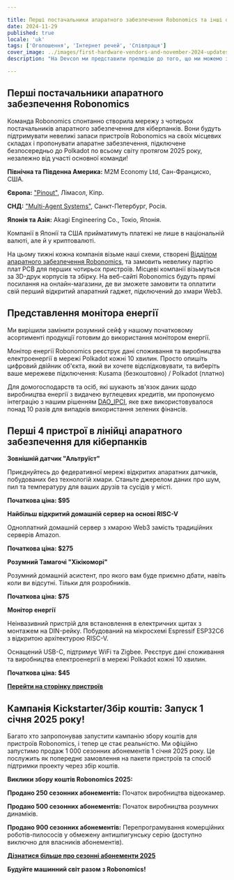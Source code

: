 ```yaml
---

title: Перші постачальники апаратного забезпечення Robonomics та інші оновлення листопада
date: 2024-11-29
published: true
locale: 'uk'
tags: ['Оголошення', 'Інтернет речей', 'Співпраця']
cover_image: ../images/first-hardware-vendors-and-november-2024-updates/cover.webp
description: "На Devcon ми представили прелюдію до того, що ми можемо запропонувати спільноті у сезоні 2025 року. Тепер ми переходимо до наступного етапу."

---
```


## Перші постачальники апаратного забезпечення Robonomics

Команда Robonomics спонтанно створила мережу з чотирьох постачальників апаратного забезпечення для кіберпанків. Вони будуть підтримувати невеликі запаси пристроїв Robonomics на своїх місцевих складах і пропонувати апаратне забезпечення, підключене безпосередньо до Polkadot по всьому світу протягом 2025 року, незалежно від участі основної команди!

**Північна та Південна Америка:** M2M Economy Ltd, Сан-Франциско, США.

**Європа:**  [ "Pinout"](https://pinout.cloud), Лімасол, Кіпр.

**СНД:**  [ "Multi-Agent Systems"](http://multi-agent.io), Санкт-Петербург, Росія.

**Японія та Азія:** Akagi Engineering Co., Токіо, Японія.

Компанії в Японії та США прийматимуть платежі не лише в національній валюті, але й у криптовалюті.

На цьому тижні кожна компанія візьме наші схеми, створені [Відділом апаратного забезпечення Robonomics](https://x.com/RobonomicsHW), та замовить невелику партію плат PCB для перших чотирьох пристроїв. Місцеві компанії візьмуться за 3D-друк корпусів та збірку. На веб-сайті Robonomics будуть прямі посилання на онлайн-магазини, де ви зможете замовити та оплатити свій перший відкритий апаратний гаджет, підключений до хмари Web3.

## Представлення монітора енергії

Ми вирішили замінити розумний сейф у нашому початковому асортименті продукції готовим до використання монітором енергії.

Монітор енергії Robonomics реєструє дані споживання та виробництва електроенергії в мережі Polkadot кожні 10 хвилин. Просто опишіть цифровий двійник об'єкта, який ви хочете відслідковувати, та виберіть ваше мережеве підключення: Kusama (безкоштовно) / Polkadot (платно)

Для домогосподарств та осіб, які шукають зв'язок даних щодо виробництва енергії з видачею вуглецевих кредитів, ми пропонуємо інтеграцію з нашим рішенням [DAO_IPCI](https://x.com/DAO_IPCI), яке вже використовувалося понад 10 разів для випадків використання зелених фінансів.

## Перші 4 пристрої в лінійці апаратного забезпечення для кіберпанків

<div class="oldy space-b">

**Зовнішній датчик "Альтруїст"**

Приєднуйтесь до федеративної мережі відкритих апаратних датчиків, побудованих без технологій хмари. Станьте джерелом даних про шум, пил та температуру для ваших друзів та сусідів у місті.

**Початкова ціна: $95**

</div>

<div class="oldy space-b">

**Найбільш відкритий домашній сервер на основі RISC-V**

Одноплатний домашній сервер з хмарою Web3 замість традиційних серверів Amazon.

**Початкова ціна: $275**

</div>

<div class="oldy space-b">

**Розумний Тамагочі "Хікікоморі"**

Розумний домашній асистент, про якого вам буде приємно дбати, навіть коли ви відсутні. Тільки для розробників.

**Початкова ціна: $75**

</div>

<div class="oldy space-b">

**Монітор енергії**

Неінвазивний пристрій для встановлення в електричних щитах з монтажем на DIN-рейку. Побудований на мікросхемі Espressif ESP32C6 з відкритою архітектурою RISC-V.

Оснащений USB-C, підтримує WiFi та Zigbee. Реєструє дані споживання та виробництва електроенергії в мережі Polkadot кожні 10 хвилин.

**Початкова ціна: $45**

</div>

[**Перейти на сторінку пристроїв**](/devices/)

## Кампанія Kickstarter/Збір коштів: Запуск 1 січня 2025 року!

Багато хто запропонував запустити кампанію збору коштів для пристроїв Robonomics, і тепер це стає реальністю. Ми офіційно запустимо продаж 1 000 сезонних абонементів 1 січня 2025 року. Це послужить як попереднє замовлення на пакети пристроїв та спосіб підтримки проекту через збір коштів.

<div class="oldy space-b">

**Виклики збору коштів Robonomics 2025:**

**Продано 250 сезонних абонементів:** Початок виробництва відеокамер.

**Продано 500 сезонних абонементів:** Початок виробництва розумних динаміків.

**Продано 900 сезонних абонементів:** Перепрограмування комерційних роботів-пилососів у обмежену антишпигунську серію (доступно виключно для власників абонементів).

</div>

[**Дізнатися більше про сезонні абонементи 2025**](https://robonomics.network/blog/robo-season-pass-2025-welcome-to-the-paper-st-club/)

**Будуйте машинний світ разом з Robonomics!**